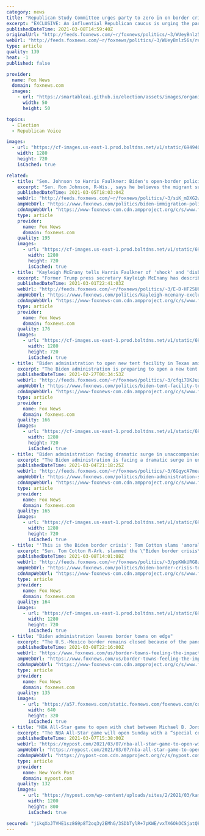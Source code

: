 ```yaml
---
category: news
title: "Republican Study Committee urges party to zero in on border crisis, link to Biden’s ‘radical’ policies"
excerpt: "EXCLUSIVE: An influential Republican caucus is urging the party to zero in on the escalating crisis at the southern border, and link it directly to President Biden’s \"radical\" immigration and border policies he has implemented since being inaugurated."
publishedDateTime: 2021-03-08T14:59:40Z
originalUrl: "http://feeds.foxnews.com/~r/foxnews/politics/~3/WUeyBnlz56s/republican-study-committee-border-crisis-bidens-radical-policies"
webUrl: "http://feeds.foxnews.com/~r/foxnews/politics/~3/WUeyBnlz56s/republican-study-committee-border-crisis-bidens-radical-policies"
type: article
quality: 139
heat: -1
published: false

provider:
  name: Fox News
  domain: foxnews.com
  images:
    - url: "https://smartableai.github.io/election/assets/images/organizations/foxnews.com-50x50.jpg"
      width: 50
      height: 50

topics:
  - Election
  - Republican Voice

images:
  - url: "https://cf-images.us-east-1.prod.boltdns.net/v1/static/694940094001/b911f729-f835-4558-96d8-2b7645c4efcd/2d85ce5b-3e51-49d3-ae90-6666a6a45291/1280x720/match/image.jpg"
    width: 1280
    height: 720
    isCached: true

related:
  - title: "Sen. Johnson to Harris Faulkner: Biden's open-border policies creating 'disaster'"
    excerpt: "Sen. Ron Johnson, R-Wis., says he believes the migrant surge at the U.S.-Mexico border is a “disaster” created by the Biden administration’s policies."
    publishedDateTime: 2021-03-05T18:03:04Z
    webUrl: "http://feeds.foxnews.com/~r/foxnews/politics/~3/siK_mDXG2ws/biden-immigration-policies-crisis-disaster-border-sen-johnson"
    ampWebUrl: "https://www.foxnews.com/politics/biden-immigration-policies-crisis-disaster-border-sen-johnson.amp"
    cdnAmpWebUrl: "https://www-foxnews-com.cdn.ampproject.org/c/s/www.foxnews.com/politics/biden-immigration-policies-crisis-disaster-border-sen-johnson.amp"
    type: article
    provider:
      name: Fox News
      domain: foxnews.com
    quality: 195
    images:
      - url: "https://cf-images.us-east-1.prod.boltdns.net/v1/static/694940094001/829450ef-575e-47e0-9c15-f53da93367fa/62fb6c22-123b-4d4d-8e08-bea04dd2b512/1280x720/match/image.jpg"
        width: 1280
        height: 720
        isCached: true
  - title: "Kayleigh McEnany tells Harris Faulkner of 'shock' and 'disbelief' at deadly Capitol riot"
    excerpt: "Former Trump press secretary Kayleigh McEnany has described her emotions during the Jan. 6 attack on the U.S. Capitol in her first interview since leaving the White House."
    publishedDateTime: 2021-03-01T22:41:03Z
    webUrl: "http://feeds.foxnews.com/~r/foxnews/politics/~3/E-D-HF2SU8c/kayleigh-mcenany-exclusive-interview-capitol-riot-shock-disbelief"
    ampWebUrl: "https://www.foxnews.com/politics/kayleigh-mcenany-exclusive-interview-capitol-riot-shock-disbelief.amp"
    cdnAmpWebUrl: "https://www-foxnews-com.cdn.ampproject.org/c/s/www.foxnews.com/politics/kayleigh-mcenany-exclusive-interview-capitol-riot-shock-disbelief.amp"
    type: article
    provider:
      name: Fox News
      domain: foxnews.com
    quality: 176
    images:
      - url: "https://cf-images.us-east-1.prod.boltdns.net/v1/static/694940094001/04d2b9b6-650e-49fb-897f-b5c0cfa14348/93273dfe-1ab6-428b-9db2-dbe01a569bf9/1280x720/match/image.jpg"
        width: 1280
        height: 720
        isCached: true
  - title: "Biden administration to open new tent facility in Texas amid surge in migrants at border"
    excerpt: "The Biden administration is preparing to open a new tent facility in Texas to hold migrants crossing the border, as officials scramble to deal with the combination of a surge in numbers and the challenges of COVID-19."
    publishedDateTime: 2021-02-27T00:34:53Z
    webUrl: "http://feeds.foxnews.com/~r/foxnews/politics/~3/cfqi7DKJuzM/biden-tent-facility-texas-migrant-border-surge"
    ampWebUrl: "https://www.foxnews.com/politics/biden-tent-facility-texas-migrant-border-surge.amp"
    cdnAmpWebUrl: "https://www-foxnews-com.cdn.ampproject.org/c/s/www.foxnews.com/politics/biden-tent-facility-texas-migrant-border-surge.amp"
    type: article
    provider:
      name: Fox News
      domain: foxnews.com
    quality: 166
    images:
      - url: "https://cf-images.us-east-1.prod.boltdns.net/v1/static/694940094001/b48a47cd-3183-4996-949f-3e4f4c601453/7ed4b063-ff82-46c7-981a-7ed5e85dc5ab/1280x720/match/image.jpg"
        width: 1280
        height: 720
        isCached: true
  - title: "Biden administration facing dramatic surge in unaccompanied children at the border: report"
    excerpt: "The Biden administration is facing a dramatic surge in unaccompanied children at the border, a sign of how resources have been overwhelmed within just a few months of the new administration."
    publishedDateTime: 2021-03-04T21:18:25Z
    webUrl: "http://feeds.foxnews.com/~r/foxnews/politics/~3/6GqycA7meac/biden-administration-surge-in-unaccompanied-children-at-the-border"
    ampWebUrl: "https://www.foxnews.com/politics/biden-administration-surge-in-unaccompanied-children-at-the-border.amp"
    cdnAmpWebUrl: "https://www-foxnews-com.cdn.ampproject.org/c/s/www.foxnews.com/politics/biden-administration-surge-in-unaccompanied-children-at-the-border.amp"
    type: article
    provider:
      name: Fox News
      domain: foxnews.com
    quality: 165
    images:
      - url: "https://cf-images.us-east-1.prod.boltdns.net/v1/static/694940094001/d29a8fee-9475-4214-a157-4aebea5aafa6/92d864e5-94f1-4bd2-9581-282bad24da87/1280x720/match/image.jpg"
        width: 1280
        height: 720
        isCached: true
  - title: "'This is the Biden border crisis': Tom Cotton slams 'amoral' policies from new administration"
    excerpt: "Sen. Tom Cotton R-Ark. slammed the \"Biden border crisis\" on Monday, saying that \"amoral\" policies put immigrants at risk and continue to build pressure at the border. "
    publishedDateTime: 2021-03-08T14:01:08Z
    webUrl: "http://feeds.foxnews.com/~r/foxnews/politics/~3/ppKWkURG8zg/biden-border-crisis-tom-cotton-immigration-policy-failure"
    ampWebUrl: "https://www.foxnews.com/politics/biden-border-crisis-tom-cotton-immigration-policy-failure.amp"
    cdnAmpWebUrl: "https://www-foxnews-com.cdn.ampproject.org/c/s/www.foxnews.com/politics/biden-border-crisis-tom-cotton-immigration-policy-failure.amp"
    type: article
    provider:
      name: Fox News
      domain: foxnews.com
    quality: 164
    images:
      - url: "https://cf-images.us-east-1.prod.boltdns.net/v1/static/694940094001/3dba07ad-5cfe-446a-b3d8-dd20cdd006f4/e04def02-7e05-4c7e-8697-13dcb3d2bea4/1280x720/match/image.jpg"
        width: 1280
        height: 720
        isCached: true
  - title: "Biden administration leaves border towns on edge"
    excerpt: "The U.S.-Mexico border remains closed because of the pandemic, but hundreds of migrants are still heading north and it’s leaving several communities, including Nogales, Arizona, on edge."
    publishedDateTime: 2021-03-08T22:16:00Z
    webUrl: "https://www.foxnews.com/us/border-towns-feeling-the-impact-of-biden-administration"
    ampWebUrl: "https://www.foxnews.com/us/border-towns-feeling-the-impact-of-biden-administration.amp"
    cdnAmpWebUrl: "https://www-foxnews-com.cdn.ampproject.org/c/s/www.foxnews.com/us/border-towns-feeling-the-impact-of-biden-administration.amp"
    type: article
    provider:
      name: Fox News
      domain: foxnews.com
    quality: 135
    images:
      - url: "https://a57.foxnews.com/static.foxnews.com/foxnews.com/content/uploads/2021/03/640/320/nogales-town.jpg?ve=1&tl=1"
        width: 640
        height: 320
        isCached: true
  - title: "NBA All-Star game to open with chat between Michael B. Jordan, Kamala Harris"
    excerpt: "The NBA All-Star game will open Sunday with a “special conversation” between award-winning actor Michael B. Jordan and Vice President Kamala Harris. The NBA teased the chat in a tweet"
    publishedDateTime: 2021-03-07T15:38:00Z
    webUrl: "https://nypost.com/2021/03/07/nba-all-star-game-to-open-with-michael-b-jordan-kamala-harris/"
    ampWebUrl: "https://nypost.com/2021/03/07/nba-all-star-game-to-open-with-michael-b-jordan-kamala-harris/amp/"
    cdnAmpWebUrl: "https://nypost-com.cdn.ampproject.org/c/s/nypost.com/2021/03/07/nba-all-star-game-to-open-with-michael-b-jordan-kamala-harris/amp/"
    type: article
    provider:
      name: New York Post
      domain: nypost.com
    quality: 132
    images:
      - url: "https://nypost.com/wp-content/uploads/sites/2/2021/03/kamala-harris-michael-b-jordan.jpg?quality=90&strip=all&w=1200"
        width: 1200
        height: 800
        isCached: true

secured: "jikqXoJTVHE1sz8G9p8T2oq3y2EMhG/3SDbTylR+7pKWE/vxTX6OkOCSjatQBtiq58L45W19gQYILQ5yVtA2fv74Gg/LS00bXnQooE/shsEyScggXQSZOXUlspn9utp+eHq1jCNPZiujwo7Pede/fDPgc1Upv+pJLFkQs8lZiRvxI9s/oO+TZXR+RDMnsF66Py1omGuvTTOypE5Um0Pq91Q85ULU/dY/mh70/SU/f1bS62fZqoqkIHtec3wBDxrRipeTadgR9IHzJxrEsugm9oDyAybwDikoTjXD6HBES/9OIDPVE5OxsP2vFUzra8Z/D96Ny2raykLEIgi8QdW2YkKHiHwCnJ+Ee+bayk9fxno=;3w89xKh33iQL7rnhWCgipQ=="
---
```


